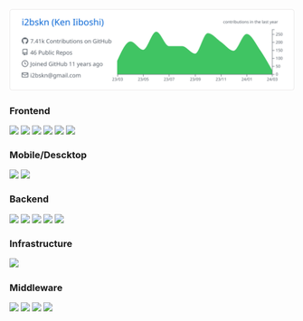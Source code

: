 ![](https://raw.githubusercontent.com/i2bskn/i2bskn/main/profile-summary-card-output/github/0-profile-details.svg)

### Frontend

![](https://img.shields.io/static/v1?label=&message=HTML&color=555&style=for-the-badge&logo=html5) ![](https://img.shields.io/static/v1?label=&message=CSS&color=555&style=for-the-badge&logo=css3) ![](https://img.shields.io/static/v1?label=&message=javascript&color=555&style=for-the-badge&logo=javascript) [![](https://img.shields.io/static/v1?label=&message=TypeScript&color=555&style=for-the-badge&logo=typescript)](https://www.typescriptlang.org/) [![](https://img.shields.io/static/v1?label=&message=React&color=555&style=for-the-badge&logo=react)](https://reactjs.org/) [![](https://img.shields.io/static/v1?label=&message=Next.js&color=555&style=for-the-badge&logo=next.js)](https://nextjs.org/)

### Mobile/Descktop

[![](https://img.shields.io/static/v1?label=&message=Dart&color=555&style=for-the-badge&logo=dart)](https://dart.dev/) [![](https://img.shields.io/static/v1?label=&message=Flutter&color=555&style=for-the-badge&logo=flutter)](https://flutter.dev/)

### Backend

[![](https://img.shields.io/static/v1?label=&message=Go&color=555&style=for-the-badge&logo=go)](https://golang.org/) [![](https://img.shields.io/static/v1?label=&message=Ruby&color=555&style=for-the-badge&logo=ruby)](https://ruby-lang.org/) [![](https://img.shields.io/static/v1?label=&message=Python&color=555&style=for-the-badge&logo=python)](https://www.python.org/) [![](https://img.shields.io/static/v1?label=&message=Ruby%20on%20Rails&color=555&style=for-the-badge&logo=ruby-on-rails)](https://rubyonrails.org/) [![](https://img.shields.io/static/v1?label=&message=LangChain&color=555&style=for-the-badge&logo=python)](https://www.langchain.com/)

### Infrastructure

[![](https://img.shields.io/static/v1?label=&message=AWS&color=555&style=for-the-badge&logo=amazon-aws)](https://aws.amazon.com/)

### Middleware

[![](https://img.shields.io/static/v1?label=&message=nginx&color=555&style=for-the-badge&logo=nginx)](https://www.nginx.com/) [![](https://img.shields.io/static/v1?label=&message=Redis&color=555&style=for-the-badge&logo=redis)](https://redis.io/) [![](https://img.shields.io/static/v1?label=&message=PostgreSQL&color=555&style=for-the-badge&logo=postgresql)](https://www.postgresql.org/) [![](https://img.shields.io/static/v1?label=&message=Elasticsearch&color=555&style=for-the-badge&logo=elasticsearch)](https://www.elastic.co/jp/elasticsearch/)
